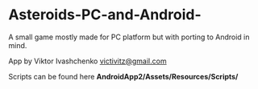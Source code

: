 # Asteroids-PC-and-Android-
A small game mostly made for PC platform but with porting to Android in mind.

App by Viktor Ivashchenko
victivitz@gmail.com

Scripts can be found here <b>AndroidApp2/Assets/Resources/Scripts/</b>
